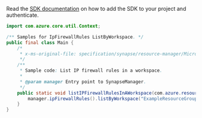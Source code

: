 Read the [SDK documentation](https://github.com/Azure/azure-sdk-for-java/blob/azure-resourcemanager-synapse_1.0.0-beta.3/sdk/synapse/azure-resourcemanager-synapse/README.md) on how to add the SDK to your project and authenticate.

```java
import com.azure.core.util.Context;

/** Samples for IpFirewallRules ListByWorkspace. */
public final class Main {
    /*
     * x-ms-original-file: specification/synapse/resource-manager/Microsoft.Synapse/stable/2021-06-01/examples/ListIpFirewallRules.json
     */
    /**
     * Sample code: List IP firewall rules in a workspace.
     *
     * @param manager Entry point to SynapseManager.
     */
    public static void listIPFirewallRulesInAWorkspace(com.azure.resourcemanager.synapse.SynapseManager manager) {
        manager.ipFirewallRules().listByWorkspace("ExampleResourceGroup", "ExampleWorkspace", Context.NONE);
    }
}
```
